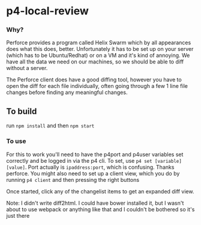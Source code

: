 # p4-local-review


### Why?
Perforce provides a program called Helix Swarm which by all appearances does what this does, better. Unfortunately it has to be set up on your server (which has to be Ubuntu/Redhat) or on a VM and it's kind of annoying. We have all the data we need on our machines, so we should be able to diff without a server.

The Perforce client does have a good diffing tool, however you have to open the diff for each file individually, often going through a few 1 line file changes before finding any meaningful changes. 

## To build
run `npm install`
and then `npm start`

### To use

For this to work you'll need to have the p4port and p4user variables set correctly and be logged in via the p4 cli. 
To set, use `p4 set [variable] [value]`. Port actually is `ipaddress:port`, which is confusing. Thanks perforce. You might also need to set up a client view, which you do by running `p4 client` and then pressing the right buttons

Once started, click any of the changelist items to get an expanded diff view.

Note: I didn't write diff2html. I could have bower installed it, but I wasn't about to use webpack or anything like that and I couldn't be bothered so it's just there
